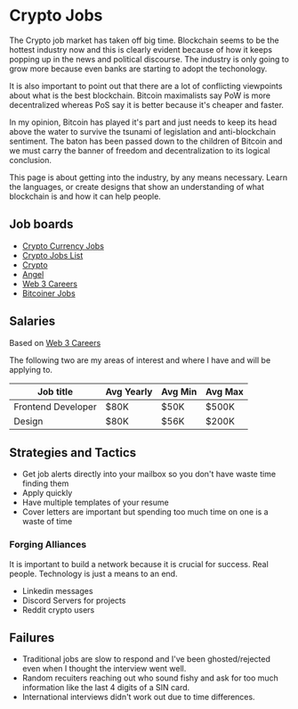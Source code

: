 

# Crypto Jobs
The Crypto job market has taken off big time.  Blockchain seems to be the hottest industry now and this is clearly evident because of how it keeps popping up in the news and political discourse.  The industry is only going to grow more because even banks are starting to adopt the techonology.  

It is also important to point out that there are a lot of conflicting viewpoints about what is the best blockchain.  Bitcoin maximalists say PoW is more decentralized whereas PoS say it is better because it's cheaper and faster.  

In my opinion, Bitcoin has played it's part and just needs to keep its head above the water to survive the tsunami of legislation and anti-blockchain sentiment.  The baton has been passed down to the children of Bitcoin and we must carry the banner of freedom and decentralization to its logical conclusion.

This page is about getting into the industry, by any means necessary.  Learn the languages, or create designs that show an understanding of what blockchain is and how it can help people. 

## Job boards

- [Crypto Currency Jobs](https://cryptocurrencyjobs.co)
- [Crypto Jobs List](https://cryptojobslist.com)
- [Crypto](https://crypto.jobs)
- [Angel](https://angel.co/)
- [Web 3 Careers](https://web3.career/)
- [Bitcoiner Jobs](https://bitcoinerjobs.com/)

## Salaries
Based on [Web 3 Careers](https://web3.career/web3-salaries)

The following two are my areas of interest and where I have and will be applying to.

| Job title | Avg Yearly | Avg Min | Avg Max |
| --- | --- | --- | --- |
| Frontend Developer | $80K | $50K | $500K |
| Design | $80K | $56K | $200K |

## Strategies and Tactics
- Get job alerts directly into your mailbox so you don't have waste time finding them
- Apply quickly
- Have multiple templates of your resume
- Cover letters are important but spending too much time on one is a waste of time

### Forging Alliances

It is important to build a network because it is crucial for success.  Real people.  Technology is just a means to an end.  

- Linkedin messages
- Discord Servers for projects
- Reddit crypto users

## Failures

- Traditional jobs are slow to respond and I've been ghosted/rejected even when I thought the interview went well. 
- Random recuiters reaching out who sound fishy and ask for too much information like the last 4 digits of a SIN card. 
- International interviews didn't work out due to time differences. 
